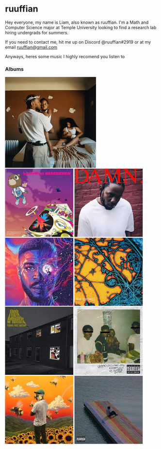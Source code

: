 # ruuffian
Hey everyone, my name is Liam, also known as ruuffian. I'm a Math and Computer Science major at Temple University looking to find a research lab hiring undergrads for summers.

If you need to contact me, hit me up on Discord @ruuffian#2919 or at my email ruuffian@gmail.com

Anyways, heres some music I highly recomend you listen to

### Albums

![Mr. Morale & the Big Stepper by Kendrick Lamar](resources/mr-morale.png)
![Graduation by Kanye](resources/graduation.png)
![DAMN by Kendrick Lamar](resources/kendrick-damn.png)
![Man on the Moon 3 by Kid Cudi](resources/man-on-the-moon-3.png)
![Is This It by The Strokes](resources/is-this-it.png)
![Favourite Worst Nightmare by Arctic Monkeys](resources/favourite-worst-nightmare.png)
![good kid, m.A.A.d city by Kendrick Lamar](resources/good-kid.png)
![Flower Boy by Tyler the Creator](resources/flower-boy.png)
![The Melodic Blue by Baby Keem](resources/the-melodic-blue.png)
